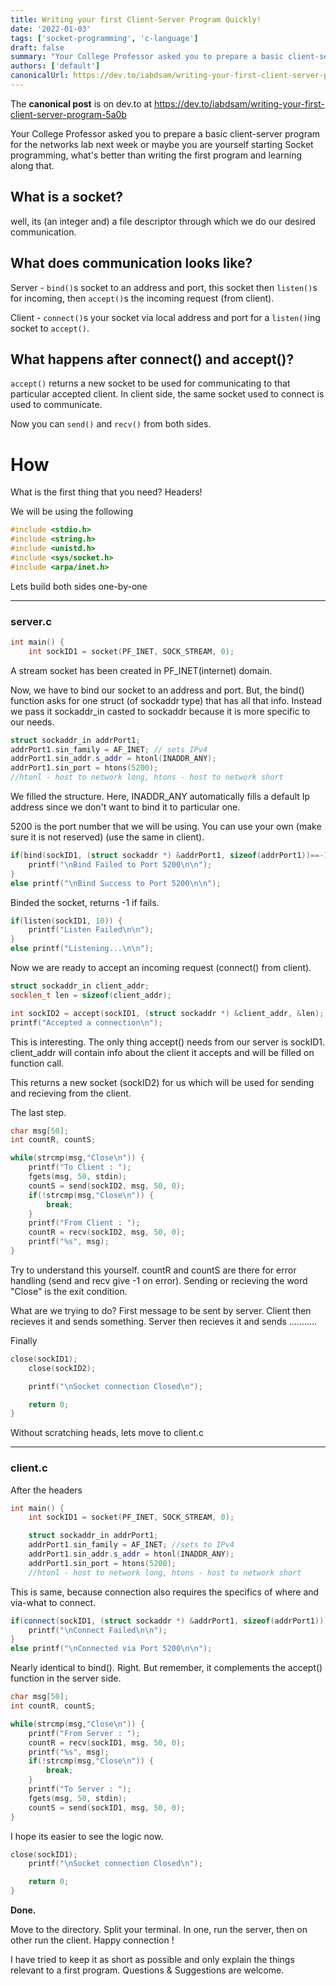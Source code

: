 ```yaml
---
title: Writing your first Client-Server Program Quickly!
date: '2022-01-03'
tags: ['socket-programming', 'c-language']
draft: false
summary: "Your College Professor asked you to prepare a basic client-server program for the networks lab next week or maybe you are yourself starting Socket programming, what's better than writing the first program and learning along that"
authors: ['default']
canonicalUrl: https://dev.to/iabdsam/writing-your-first-client-server-program-5a0b
---
```


The **canonical post** is on dev.to at https://dev.to/iabdsam/writing-your-first-client-server-program-5a0b

Your College Professor asked you to prepare a basic client-server program for the networks lab next week or maybe you are yourself starting Socket programming, what's better than writing the first program and learning along that.

## What is a socket?

well, its (an integer and) a file descriptor through which we do our desired communication.

## What does communication looks like?

Server - `bind()`s socket to an address and port, this socket then `listen()`s for incoming, then `accept()`s the incoming request (from client).

Client - `connect()`s your socket via local address and port for a `listen()`ing socket to `accept()`.

## What happens after connect() and accept()?

`accept()` returns a new socket to be used for communicating to that particular accepted client.
In client side, the same socket used to connect is used to communicate.

Now you can `send()` and `recv()` from both sides.

# How

What is the first thing that you need? Headers!

We will be using the following

```cpp
#include <stdio.h>
#include <string.h>
#include <unistd.h>
#include <sys/socket.h>
#include <arpa/inet.h>
```

Lets build both sides one-by-one

<hr></hr>

### server.c

```cpp
int main() {
    int sockID1 = socket(PF_INET, SOCK_STREAM, 0);
```

A stream socket has been created in PF_INET(internet) domain.

Now, we have to bind our socket to an address and port. But, the bind() function asks for one struct (of sockaddr type) that has all that info. Instead we pass it sockaddr_in casted to sockaddr because it is more specific to our needs.

```cpp
struct sockaddr_in addrPort1;
addrPort1.sin_family = AF_INET; // sets IPv4
addrPort1.sin_addr.s_addr = htonl(INADDR_ANY);
addrPort1.sin_port = htons(5200);
//htonl - host to network long, htons - host to network short
```

We filled the structure. Here, INADDR_ANY automatically fills a default Ip address since we don't want to bind it to particular one.

5200 is the port number that we will be using. You can use your own (make sure it is not reserved) (use the same in client).

```cpp
if(bind(sockID1, (struct sockaddr *) &addrPort1, sizeof(addrPort1))==-1) {
    printf("\nBind Failed to Port 5200\n\n");
}
else printf("\nBind Success to Port 5200\n\n");
```

Binded the socket, returns -1 if fails.

```cpp
if(listen(sockID1, 10)) {
    printf("Listen Failed\n\n");
}
else printf("Listening...\n\n");
```

Now we are ready to accept an incoming request (connect() from client).

```cpp
struct sockaddr_in client_addr;
socklen_t len = sizeof(client_addr);

int sockID2 = accept(sockID1, (struct sockaddr *) &client_addr, &len);
printf("Accepted a connection\n");
```

This is interesting. The only thing accept() needs from our server is sockID1. client_addr will contain info about the client it accepts and will be filled on function call.

This returns a new socket (sockID2) for us which will be used for sending and recieving from the client.

The last step.

```cpp
char msg[50];
int countR, countS;

while(strcmp(msg,"Close\n")) {
    printf("To Client : ");
    fgets(msg, 50, stdin);
    countS = send(sockID2, msg, 50, 0);
    if(!strcmp(msg,"Close\n")) {
        break;
    }
    printf("From Client : ");
    countR = recv(sockID2, msg, 50, 0);
    printf("%s", msg);
}
```

Try to understand this yourself. countR and countS are there for error handling (send and recv give -1 on error). Sending or recieving the word "Close" is the exit condition.

What are we trying to do? First message to be sent by server. Client then recieves it and sends something. Server then recieves it and sends ...........

Finally

```cpp
close(sockID1);
    close(sockID2);

    printf("\nSocket connection Closed\n");

    return 0;
}
```

Without scratching heads, lets move to client.c

<hr />

### client.c

After the headers

```cpp
int main() {
    int sockID1 = socket(PF_INET, SOCK_STREAM, 0);

    struct sockaddr_in addrPort1;
    addrPort1.sin_family = AF_INET; //sets to IPv4
    addrPort1.sin_addr.s_addr = htonl(INADDR_ANY);
    addrPort1.sin_port = htons(5200);
    //htonl - host to network long, htons - host to network short
```

This is same, because connection also requires the specifics of where and via-what to connect.

```cpp
if(connect(sockID1, (struct sockaddr *) &addrPort1, sizeof(addrPort1))) {
    printf("\nConnect Failed\n\n");
}
else printf("\nConnected via Port 5200\n\n");
```

Nearly identical to bind(). Right. But remember, it complements the accept() function in the server side.

```cpp
char msg[50];
int countR, countS;

while(strcmp(msg,"Close\n")) {
    printf("From Server : ");
    countR = recv(sockID1, msg, 50, 0);
    printf("%s", msg);
    if(!strcmp(msg,"Close\n")) {
        break;
    }
    printf("To Server : ");
    fgets(msg, 50, stdin);
    countS = send(sockID1, msg, 50, 0);
}
```

I hope its easier to see the logic now.

```cpp
close(sockID1);
    printf("\nSocket connection Closed\n");

    return 0;
}
```

**Done.**

Move to the directory. Split your terminal. In one, run the server, then on other run the client. Happy connection !

I have tried to keep it as short as possible and only explain the things relevant to a first program.
Questions & Suggestions are welcome.
